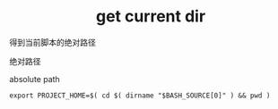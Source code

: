 <h1 align="center">get current dir</h1>


得到当前脚本的绝对路径

绝对路径

absolute path

```shell
export PROJECT_HOME=$( cd $( dirname "$BASH_SOURCE[0]" ) && pwd )
```

